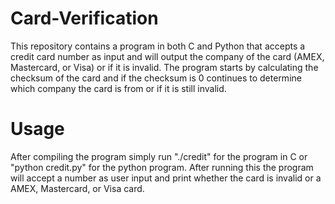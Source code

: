 # Card-Verification
This repository contains a program in both C and Python that accepts a credit card number as input and will output the company of the card (AMEX, Mastercard, or Visa) or if it is invalid. The program starts by calculating the checksum of the card and if the checksum is 0 continues to determine which company the card is from or if it is still invalid.
# Usage
After compiling the program simply run "./credit" for the program in C or "python credit.py" for the python program. After running this the program will accept a number as user input and print whether the card is invalid or a AMEX, Mastercard, or Visa card.
